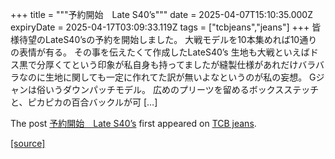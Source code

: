 +++
title = """予約開始　Late S40’s"""
date = 2025-04-07T15:10:35.000Z
expiryDate = 2025-04-17T03:09:33.119Z
tags = ["tcbjeans","jeans"]
+++
皆様待望のLateS40’sの予約を開始しました。 大戦モデルを10本集めれば10通りの表情が有る。 その事を伝えたくて作成したLateS40’s 生地も大戦といえばドス黒で分厚くてという印象が私自身も持ってましたが縫製仕様があれだけバラバラなのに生地に関しても一定に作れてた訳が無いよなというのが私の妄想。 Gジャンは俗いうダウンパッチモデル。 広めのプリーツを留めるボックスステッチと、ピカピカの百合バックルが可 \[…\]

The post [予約開始　Late S40’s](http://tcbjeans.com/2025/04/08/51941) first appeared on [TCB jeans](http://tcbjeans.com).

[[source]](http://tcbjeans.com/2025/04/08/51941)
